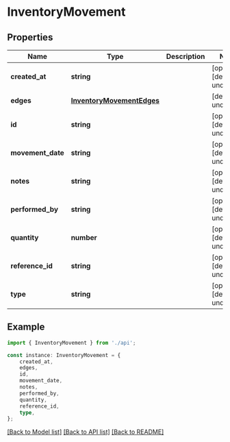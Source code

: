 # InventoryMovement


## Properties

Name | Type | Description | Notes
------------ | ------------- | ------------- | -------------
**created_at** | **string** |  | [optional] [default to undefined]
**edges** | [**InventoryMovementEdges**](InventoryMovementEdges.md) |  | [default to undefined]
**id** | **string** |  | [optional] [default to undefined]
**movement_date** | **string** |  | [optional] [default to undefined]
**notes** | **string** |  | [optional] [default to undefined]
**performed_by** | **string** |  | [optional] [default to undefined]
**quantity** | **number** |  | [optional] [default to undefined]
**reference_id** | **string** |  | [optional] [default to undefined]
**type** | **string** |  | [optional] [default to undefined]

## Example

```typescript
import { InventoryMovement } from './api';

const instance: InventoryMovement = {
    created_at,
    edges,
    id,
    movement_date,
    notes,
    performed_by,
    quantity,
    reference_id,
    type,
};
```

[[Back to Model list]](../README.md#documentation-for-models) [[Back to API list]](../README.md#documentation-for-api-endpoints) [[Back to README]](../README.md)
